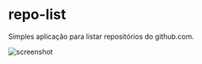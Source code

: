 # repo-list
Simples aplicação para listar repositórios do github.com.

![screenshot](https://i.imgur.com/E32PzeJ.png)
